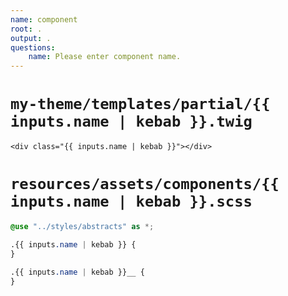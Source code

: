 ```yaml
---
name: component
root: .
output: .
questions:
    name: Please enter component name.
---
```


# `my-theme/templates/partial/{{ inputs.name | kebab }}.twig`

```twig
<div class="{{ inputs.name | kebab }}"></div>

```

# `resources/assets/components/{{ inputs.name | kebab }}.scss`

```scss
@use "../styles/abstracts" as *;

.{{ inputs.name | kebab }} {
}

.{{ inputs.name | kebab }}__ {
}

```
